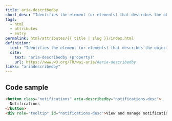 ```yaml
---
title: aria-describedby
short_desc: "Identifies the element (or elements) that describes the object. "
tags:
  - html
  - attributes
  - entry
permalink: html/attributes/{{ title | slug }}/index.html
definition:
  text: "Identifies the element (or elements) that describes the object. "
  cite:
    text: "aria-describedby (property)"
    url: https://www.w3.org/TR/wai-aria/#aria-describedby
links: "ariadescribedby"
---
```


<h2 class="h3"><span>Code sample</span></h2>

```html
<button class="notifications" aria-describedby="notifications-desc">  
  Notifications
</button>  
<div role="tooltip" id="notifications-desc">View and manage notifications settings</div> 
```
